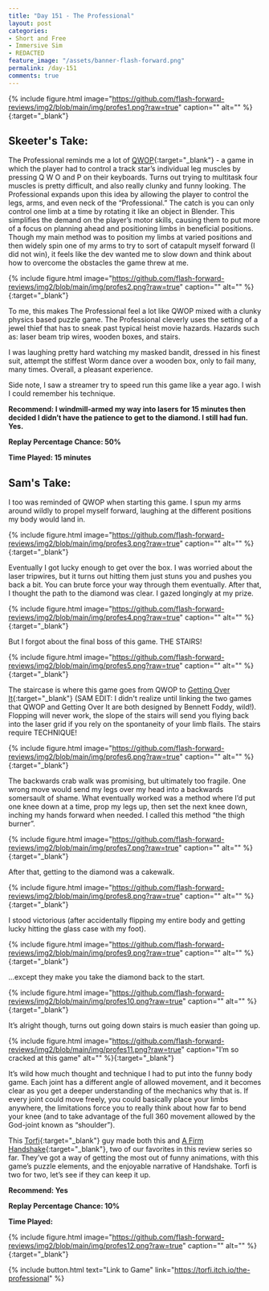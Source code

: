 ```yaml
---
title: "Day 151 - The Professional"
layout: post
categories:
- Short and Free
- Immersive Sim
- REDACTED
feature_image: "/assets/banner-flash-forward.png"
permalink: /day-151
comments: true
---
```


{% include figure.html image="https://github.com/flash-forward-reviews/img2/blob/main/img/profes1.png?raw=true" caption="" alt="" %}{:target="_blank"}

## Skeeter's Take:

The Professional reminds me a lot of [QWOP](https://www.foddy.net/Athletics.html){:target="_blank"} - a game in which the player had to control a track star’s individual leg muscles by pressing Q W O and P on their keyboards. Turns out trying to multitask four muscles is pretty difficult, and also really clunky and funny looking. The Professional expands upon this idea by allowing the player to control the legs, arms, and even neck of the “Professional.” The catch is you can only control one limb at a time by rotating it like an object in Blender. This simplifies the demand on the player’s motor skills, causing them to put more of a focus on planning ahead and positioning limbs in beneficial positions. Though my main method was to position my limbs at varied positions and then widely spin one of my arms to try to sort of catapult myself forward (I did not win), it feels like the dev wanted me to slow down and think about how to overcome the obstacles the game threw at me.

{% include figure.html image="https://github.com/flash-forward-reviews/img2/blob/main/img/profes2.png?raw=true" caption="" alt="" %}{:target="_blank"}

To me, this makes The Professional feel a lot like QWOP mixed with a clunky physics based puzzle game. The Professional cleverly uses the setting of a jewel thief that has to sneak past typical heist movie hazards. Hazards such as: laser beam trip wires, wooden boxes, and stairs. 

I was laughing pretty hard watching my masked bandit, dressed in his finest suit, attempt the stiffest Worm dance over a wooden box, only to fail many, many times. Overall, a pleasant experience. 

Side note, I saw a streamer try to speed run this game like a year ago. I wish I could remember his technique. 

**Recommend:  I windmill-armed my way into lasers for 15 minutes then decided I didn’t have the patience to get to the diamond. I still had fun. Yes.**

**Replay Percentage Chance: 50%**

**Time Played: 15 minutes**

## Sam's Take:

I too was reminded of QWOP when starting this game. I spun my arms around wildly to propel 
myself forward, laughing at the different positions my body would land in.

{% include figure.html image="https://github.com/flash-forward-reviews/img2/blob/main/img/profes3.png?raw=true" caption="" alt="" %}{:target="_blank"}

Eventually I got lucky enough to get over the box. I was worried about the laser tripwires, but it turns out hitting them just stuns you and pushes you back a bit. You can brute force your way through them eventually. After that, I thought the path to the diamond was clear. I gazed longingly at my prize.

{% include figure.html image="https://github.com/flash-forward-reviews/img2/blob/main/img/profes4.png?raw=true" caption="" alt="" %}{:target="_blank"}

But I forgot about the final boss of this game. THE STAIRS!

{% include figure.html image="https://github.com/flash-forward-reviews/img2/blob/main/img/profes5.png?raw=true" caption="" alt="" %}{:target="_blank"}

The staircase is where this game goes from QWOP to [Getting Over It](https://store.steampowered.com/app/240720/Getting_Over_It_with_Bennett_Foddy/){:target="_blank"} (SAM EDIT: I didn't realize until linking the two games that QWOP and Getting Over It are both designed by Bennett Foddy, wild!). Flopping will never work, the slope of the stairs will send you flying back into the laser grid if you rely on the spontaneity of your limb flails. The stairs require TECHNIQUE!

{% include figure.html image="https://github.com/flash-forward-reviews/img2/blob/main/img/profes6.png?raw=true" caption="" alt="" %}{:target="_blank"}

The backwards crab walk was promising, but ultimately too fragile. One wrong move would send my legs over my head into a backwards somersault of shame. What eventually worked was a method where I’d put one knee down at a time, prop my legs up, then set the next knee down, inching my hands forward when needed. I called this method “the thigh burner”.

{% include figure.html image="https://github.com/flash-forward-reviews/img2/blob/main/img/profes7.png?raw=true" caption="" alt="" %}{:target="_blank"}

After that, getting to the diamond was a cakewalk.

{% include figure.html image="https://github.com/flash-forward-reviews/img2/blob/main/img/profes8.png?raw=true" caption="" alt="" %}{:target="_blank"}

I stood victorious (after accidentally flipping my entire body and getting lucky hitting the glass case with my foot).

{% include figure.html image="https://github.com/flash-forward-reviews/img2/blob/main/img/profes9.png?raw=true" caption="" alt="" %}{:target="_blank"}

...except they make you take the diamond back to the start.

{% include figure.html image="https://github.com/flash-forward-reviews/img2/blob/main/img/profes10.png?raw=true" caption="" alt="" %}{:target="_blank"}

It’s alright though, turns out going down stairs is much easier than going up.

{% include figure.html image="https://github.com/flash-forward-reviews/img2/blob/main/img/profes11.png?raw=true" caption="I’m so cracked at this game" alt="" %}{:target="_blank"}

It’s wild how much thought and technique I had to put into the funny body game. Each joint has a different angle of allowed movement, and it becomes clear as you get a deeper understanding of the mechanics why that is. If every joint could move freely, you could basically place your limbs anywhere, the limitations force you to really think about how far to bend your knee (and to take advantage of the full 360 movement allowed by the God-joint known as “shoulder”).

This [Torfi](https://torfi.itch.io/){:target="_blank"} guy made both this and [A Firm Handshake](https://flash-forward-reviews.github.io/day-128){:target="_blank"}, two of our favorites in this review series so far. They’ve got a way of getting the most out of funny animations, with this game’s puzzle elements, and the enjoyable narrative of Handshake. Torfi is two for two, let’s see if they can keep it up.

**Recommend: Yes**

**Replay Percentage Chance: 10%**

**Time Played:**

{% include figure.html image="https://github.com/flash-forward-reviews/img2/blob/main/img/profes12.png?raw=true" caption="" alt="" %}{:target="_blank"}

{% include button.html text="Link to Game" link="https://torfi.itch.io/the-professional" %}
